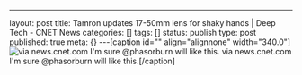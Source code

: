 ---
layout: post
title: Tamron updates 17-50mm lens for shaky hands | Deep Tech - CNET News
categories: []
tags: []
status: publish
type: post
published: true
meta: {}
---[caption id="" align="alignnone" width="340.0"]
![via news.cnet.com I'm sure @phasorburn will like this.](/squarespace_images/static_50d2902fe4b0959a0871a12c_50d29312e4b04687d9db341b_50d29313e4b04687d9db3495_1355977494234__img.jpg_) via news.cnet.com I'm sure @phasorburn will like this.[/caption]
